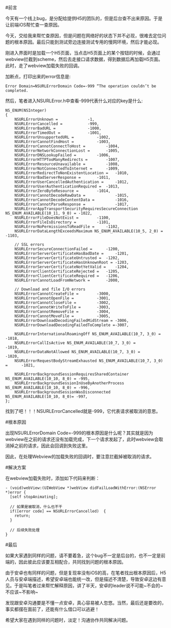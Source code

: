 #前言

今天有一个线上bug，是分配给提供H5的团队的，但是后台查不出来原因。于是让前端iOS帮忙查一查原因。

今天，交给我来帮忙查原因，但是问题在网络好的状态下并不必现，很难去定位问题的根本原因。最后只能到测试旁边连接测试专用的慢网环境，然后才能必现。

刚进入界面时是加载一个H5页面，当点击H5页面上的某个按钮的时候，会通过webview拦截到scheme，然后去走接口请求数据，得到数据后再加载H5页面。此时，走了webview加载失败的回调。

加断点，打印出来的error信息是:

```
Error Domain=NSURLErrorDomain Code=-999 “The operation couldn’t be completed.
```

然后，笔者进入NSURLError.h中查看-999代表什么对应的key是什么:

```
NS_ENUM(NSInteger)
{
    NSURLErrorUnknown = 			-1,
    NSURLErrorCancelled = 			-999,
    NSURLErrorBadURL = 				-1000,
    NSURLErrorTimedOut = 			-1001,
    NSURLErrorUnsupportedURL = 			-1002,
    NSURLErrorCannotFindHost = 			-1003,
    NSURLErrorCannotConnectToHost = 		-1004,
    NSURLErrorNetworkConnectionLost = 		-1005,
    NSURLErrorDNSLookupFailed = 		-1006,
    NSURLErrorHTTPTooManyRedirects = 		-1007,
    NSURLErrorResourceUnavailable = 		-1008,
    NSURLErrorNotConnectedToInternet = 		-1009,
    NSURLErrorRedirectToNonExistentLocation = 	-1010,
    NSURLErrorBadServerResponse = 		-1011,
    NSURLErrorUserCancelledAuthentication = 	-1012,
    NSURLErrorUserAuthenticationRequired = 	-1013,
    NSURLErrorZeroByteResource = 		-1014,
    NSURLErrorCannotDecodeRawData =             -1015,
    NSURLErrorCannotDecodeContentData =         -1016,
    NSURLErrorCannotParseResponse =             -1017,
    NSURLErrorAppTransportSecurityRequiresSecureConnection NS_ENUM_AVAILABLE(10_11, 9_0) = -1022,
    NSURLErrorFileDoesNotExist = 		-1100,
    NSURLErrorFileIsDirectory = 		-1101,
    NSURLErrorNoPermissionsToReadFile = 	-1102,
    NSURLErrorDataLengthExceedsMaximum NS_ENUM_AVAILABLE(10_5, 2_0) =	-1103,
    
    // SSL errors
    NSURLErrorSecureConnectionFailed = 		-1200,
    NSURLErrorServerCertificateHasBadDate = 	-1201,
    NSURLErrorServerCertificateUntrusted = 	-1202,
    NSURLErrorServerCertificateHasUnknownRoot = -1203,
    NSURLErrorServerCertificateNotYetValid = 	-1204,
    NSURLErrorClientCertificateRejected = 	-1205,
    NSURLErrorClientCertificateRequired =	-1206,
    NSURLErrorCannotLoadFromNetwork = 		-2000,
    
    // Download and file I/O errors
    NSURLErrorCannotCreateFile = 		-3000,
    NSURLErrorCannotOpenFile = 			-3001,
    NSURLErrorCannotCloseFile = 		-3002,
    NSURLErrorCannotWriteToFile = 		-3003,
    NSURLErrorCannotRemoveFile = 		-3004,
    NSURLErrorCannotMoveFile = 			-3005,
    NSURLErrorDownloadDecodingFailedMidStream = -3006,
    NSURLErrorDownloadDecodingFailedToComplete =-3007,

    NSURLErrorInternationalRoamingOff NS_ENUM_AVAILABLE(10_7, 3_0) =         -1018,
    NSURLErrorCallIsActive NS_ENUM_AVAILABLE(10_7, 3_0) =                    -1019,
    NSURLErrorDataNotAllowed NS_ENUM_AVAILABLE(10_7, 3_0) =                  -1020,
    NSURLErrorRequestBodyStreamExhausted NS_ENUM_AVAILABLE(10_7, 3_0) =      -1021,
    
    NSURLErrorBackgroundSessionRequiresSharedContainer NS_ENUM_AVAILABLE(10_10, 8_0) = -995,
    NSURLErrorBackgroundSessionInUseByAnotherProcess NS_ENUM_AVAILABLE(10_10, 8_0) = -996,
    NSURLErrorBackgroundSessionWasDisconnected NS_ENUM_AVAILABLE(10_10, 8_0)= -997,
};
```
找到了吧！！！NSURLErrorCancelled就是-999，它代表请求被取消的意思。

#根本原因

出现NSURLErrorDomain Code=-999的根本原因是什么呢？其实就是因为webview在之前的请求还没有加载完成，下一个请求发起了，此时webview会取消掉之前的请求，因此会回调到失败这里。

因此，在处理Webview的加载失败的回调时，要注意拦截掉被取消的请求。


#解决方案

在webview加载失败时，添加如下代码来判断：

```
- (void)webView:(UIWebView *)webView didFailLoadWithError:(NSError *)error {
  [self stopAnimating];
  
  // 如果是被取消，什么也不干
  if([error code] == NSURLErrorCancelled)  {
    return;
  }
  
  // 后续失败处理
}
```

#最后

如果大家遇到同样的问题，请不要着急，这个bug不一定是后台的，也不一定是前端的，因此彼此应该要互相配合，共同找到问题的根本原因。

由于安卓也有同样的问题，但是复现率没有iOS的高，在笔者找出根本原因后，H5人员与安卓端描述，希望安卓端也能统一改，但是描述不清楚，导致安卓这边有意见。于是叫笔者过来帮忙解释原因，讲了半天，安卓的leader说不可能~不会的~不应该~不影响~

发现跟安卓沟通要是不懂一点安卓，真心容易被人忽悠。当然，最后还是要改的，事实都摆在面前了，还能有什么借口可以逃避！

希望大家在遇到同样的问题时，淡定！沟通协作共同解决问题。


